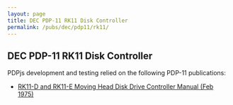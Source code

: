 ```yaml
---
layout: page
title: DEC PDP-11 RK11 Disk Controller
permalink: /pubs/dec/pdp11/rk11/
---
```


DEC PDP-11 RK11 Disk Controller
---

PDPjs development and testing relied on the following PDP-11 publications:

- [RK11-D and RK11-E Moving Head Disk Drive Controller Manual (Feb 1975)](http://archive.pcjs.org/pubs/dec/pdp11/rk11/EK-RK11D-MM-002.pdf)
